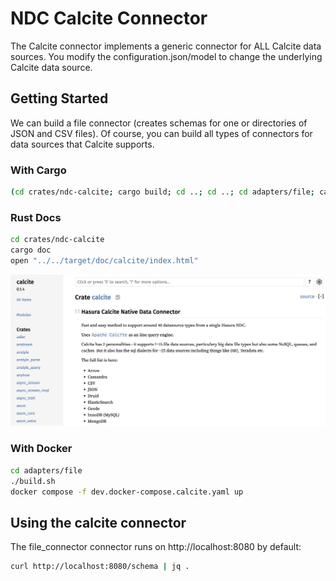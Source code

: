 # NDC Calcite Connector

The Calcite connector implements a generic connector for ALL Calcite data sources. You modify the configuration.json/model to
change the underlying Calcite data source.

## Getting Started

We can build a file connector (creates schemas for one or directories of JSON and CSV files). Of course, you can build all types of connectors for data sources that Calcite supports.

### With Cargo

```sh
(cd crates/ndc-calcite; cargo build; cd ..; cd ..; cd adapters/file; cargo run --package ndc-calcite --bin ndc-calcite -- serve --configuration .)
```

### Rust Docs

```sh
cd crates/ndc-calcite
cargo doc
open "../../target/doc/calcite/index.html"
```
![RustDocs](./docs/rust_docs.png)


### With Docker

```sh
cd adapters/file
./build.sh
docker compose -f dev.docker-compose.calcite.yaml up
```

## Using the calcite connector

The file_connector connector runs on http://localhost:8080 by default:

```sh
curl http://localhost:8080/schema | jq .
```
